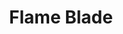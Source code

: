 ---
title: "Flame Blade"
index: "flame-blade"
permalink: /spells/flame-blade/
tags:
  - Spell
  - 2nd Level
  - Evocation
  - Damage
  - Fire
available_for:
  - Druid
level: "2nd Level"
school: "Evocation"
comp:
  - V
  - S
  - M
material: "leaf of sumac."
duration: "10 Minutes"
concentration: true
cast_time: "1 Bonus Action"
effect: "Fire"
description: |
  You evoke a fiery blade in your free hand. The blade is similar in size and shape to a scimitar, and it lasts for the duration. If you let go of the blade, it disappears, but you can evoke the blade again as a bonus action.

  You can use your action to make a melee spell attack with the fiery blade. On a hit, the target takes 3d6 fire damage.

  The flaming blade sheds bright light in a 10-foot radius and dim light for an additional 10 feet.

  **At higher levels.** When you cast this spell using a spell slot of 4th level or higher, the damage increases by 1d6 for every two slot levels above 2nd.
excerpt: "You evoke a fiery blade in your free hand."
source: "Basic Rules"
---